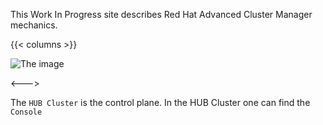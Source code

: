 This Work In Progress site describes Red Hat Advanced Cluster Manager mechanics.


{{< columns >}}

![The image](/png/acm-arch.png)

<--->


The `HUB Cluster` is the control plane. In the HUB Cluster one can find the `Console`



